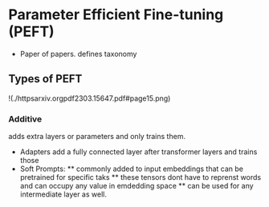 # Parameter Efficient Fine-tuning (PEFT)

* Paper of papers. defines taxonomy 
## Types of PEFT
!(./httpsarxiv.orgpdf2303.15647.pdf#page15.png)
### Additive
adds extra layers or parameters and only trains them. 
* Adapters add a fully connected layer after transformer layers and trains those
* Soft Prompts: 
** commonly added to input embeddings that can be pretrained for specific taks
** these tensors dont have to reprenst words and can occupy any value in emdedding space
** can be used for any intermediate layer as well. 


